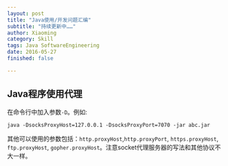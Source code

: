 ```yaml
---
layout: post
title: "Java使用/开发问题汇编"
subtitle: "持续更新中……"
author: Xiaoming
category: Skill
tags: Java SoftwareEngineering
date: 2016-05-27
finished: false

---
```


## Java程序使用代理

在命令行中加入参数`-D`。例如:

```
java -DsocksProxyHost=127.0.0.1 -DsocksProxyPort=7070 -jar abc.jar
```

其他可以使用的参数包括：`http.proxyHost`,`http.proxyPort`, `https.proxyHost`, `ftp.proxyHost`, `gopher.proxyHost`。注意socket代理服务器的写法和其他协议不大一样。
